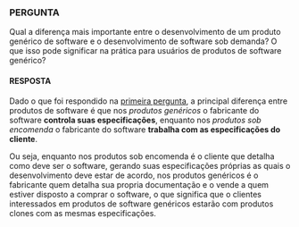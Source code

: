 ### PERGUNTA

Qual a diferença mais importante entre o desenvolvimento de um produto genérico de software e o desenvolvimento de software sob demanda? O que isso pode significar na prática para usuários de produtos de software genérico?

#### RESPOSTA

Dado o que foi respondido na [primeira pergunta](https://github.com/Darlley/ExerciciosLivros/blob/master/tecnologia/engenhariadesoftware1/capitulo1/ex01.md), a principal diferença entre produtos de software é que nos *produtos genéricos* o fabricante do software **controla suas especificações**, enquanto nos *produtos sob encomenda* o fabricante do software **trabalha com as especificações do cliente**.

Ou seja, enquanto nos produtos sob encomenda é o cliente que detalha como deve ser o software, gerando suas especificações próprias as quais o desenvolvimento deve estar de acordo, nos produtos genéricos é o fabricante quem detalha sua propria documentação e o vende a quem estiver disposto a comprar o software, o que significa que o clientes interessados em produtos de software genéricos estarão com produtos clones com as mesmas especificações.

